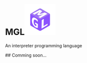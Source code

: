 <h1>MGL<img src="logo.png" alt="MGL-Logo" width="100" height="100"/></h1>
<p>An interpreter programming language</p>
## Comming soon...
